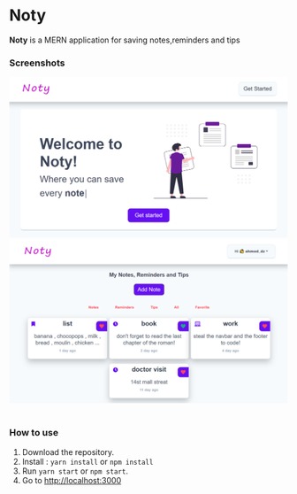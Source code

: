 # Noty

**Noty** is a MERN application for saving notes,reminders and tips

### Screenshots

<div><img src="./screenshots/Home.png" width="800" alt="Home"></div>

<div><img src="./screenshots/Notes.png" width="800" alt="Notes"></div>

<br>

### How to use

1. Download the repository.
2. Install : <code>yarn install</code> or <code>npm install</code>
3. Run <code>yarn start</code> or <code>npm start</code>.
4. Go to [http://localhost:3000](http://localhost:3000)
